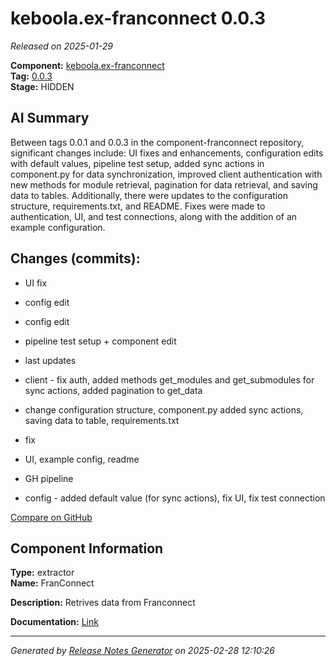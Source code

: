 # keboola.ex-franconnect 0.0.3

_Released on 2025-01-29_

**Component:** [keboola.ex-franconnect](https://github.com/keboola/component-franconnect)  
**Tag:** [0.0.3](https://github.com/keboola/component-franconnect/releases/tag/0.0.3)  
**Stage:** HIDDEN  


## AI Summary
Between tags 0.0.1 and 0.0.3 in the component-franconnect repository, significant changes include: UI fixes and enhancements, configuration edits with default values, pipeline test setup, added sync actions in component.py for data synchronization, improved client authentication with new methods for module retrieval, pagination for data retrieval, and saving data to tables. Additionally, there were updates to the configuration structure, requirements.txt, and README. Fixes were made to authentication, UI, and test connections, along with the addition of an example configuration.



## Changes (commits):


- UI fix 
  



- config edit 
  



- config edit 
  



- pipeline test setup + component edit 
  



- last updates 
  



- client - fix auth, added methods get_modules and get_submodules for sync actions, added pagination to get_data 
  



- change configuration structure, component.py added sync actions, saving data to table, requirements.txt 
  



- fix 
  



- UI, example config, readme 
  



- GH pipeline 
  



- config - added default value (for sync actions), fix UI, fix test connection 
  



[Compare on GitHub](https://github.com/component-franconnect/compare/0.0.1...0.0.3)



## Component Information
**Type:** extractor  
**Name:** FranConnect  

**Description:** Retrives data from Franconnect  


**Documentation:** [Link](https://github.com/keboola/component-franconnect/blob/master/README.md)  



---
_Generated by [Release Notes Generator](https://github.com/keboola/release-notes-generator) on 2025-02-28 12:10:26_ 